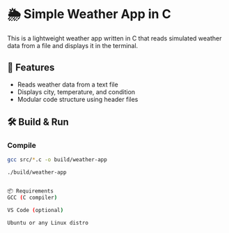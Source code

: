 # 🌦️ Simple Weather App in C

This is a lightweight weather app written in C that reads simulated weather data from a file and displays it in the terminal.


## 🚀 Features

- Reads weather data from a text file
- Displays city, temperature, and condition
- Modular code structure using header files

## 🛠️ Build & Run

### Compile

```bash
gcc src/*.c -o build/weather-app

./build/weather-app


📦 Requirements
GCC (C compiler)

VS Code (optional)

Ubuntu or any Linux distro

